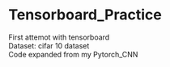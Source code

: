 # Tensorboard_Practice
First attemot with tensorboard <br />
Dataset: cifar 10 dataset  <br />
Code expanded from my Pytorch_CNN
